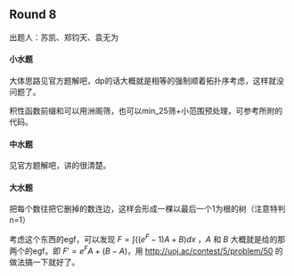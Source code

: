 ## Round 8

出题人：苏凯、郑钧天、袁无为

#### 小水题

大体思路见官方题解吧，dp的话大概就是相等的强制顺着拓扑序考虑，这样就没问题了。

积性函数前缀和可以用洲阁筛，也可以min_25筛+小范围预处理，可参考所附的代码。

#### 中水题

见官方题解吧，讲的很清楚。

#### 大水题

把每个数往把它删掉的数连边，这样会形成一棵以最后一个1为根的树（注意特判n=1）

考虑这个东西的egf，可以发现 $F=\int{((e^F-1)A+B)}dx$ ，$A$ 和 $B$ 大概就是给的那两个的egf。即 $F'=e^FA+(B-A)$，用 http://uoj.ac/contest/5/problem/50 的做法搞一下就好了。